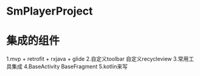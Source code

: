 # SmPlayerProject

# 集成的组件
  1.mvp + retrofit + rxjava + glide
  2.自定义toolbar 自定义recycleview
  3.常用工具集成
  4.BaseActivity BaseFragment
  5.kotlin来写
